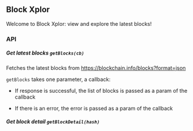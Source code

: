 ## Block Xplor

Welcome to Block Xplor: view and explore the latest blocks!

### API

##### Get latest blocks `getBlocks(cb)`

Fetches the latest blocks from https://blockchain.info/blocks?format=json

`getBlocks` takes one parameter, a callback:

 - If response is successful, the list of blocks is passed as a param of the callback

 - If there is an error, the error is passed as a param of the callback


##### Get block detail `getBlockDetail(hash)`
